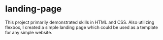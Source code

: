 # landing-page
This project primarily demonstrated skills in HTML and CSS. Also utilizing flexbox, I created a simple landing page which could be used as a template for any simple website. 
